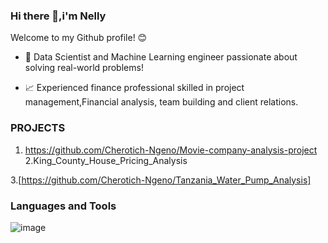 ### Hi there 👋,i'm Nelly

Welcome to my Github profile! 😊

- 🔎 Data Scientist and Machine Learning engineer passionate about solving real-world problems!

- 📈 Experienced finance professional skilled in project management,Financial analysis, team building and client relations.

### PROJECTS

1. [https://github.com/Cherotich-Ngeno/Movie-company-analysis-project 
](https://github.com/Cherotich-Ngeno/Movie-company-analysis-project)
2.King_County_House_Pricing_Analysis

3.[https://github.com/Cherotich-Ngeno/Tanzania_Water_Pump_Analysis]
### Languages and Tools

![image](https://user-images.githubusercontent.com/85990318/185676296-aa2cbf3f-3e82-4db8-a805-7cddc99d2bbe.png)

